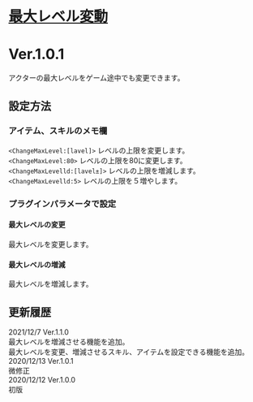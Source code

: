 # [最大レベル変動](https://raw.githubusercontent.com/nuun888/MZ/master/NUUN_ChangeMaxLevel.js)
# Ver.1.0.1

アクターの最大レベルをゲーム途中でも変更できます。

## 設定方法
### アイテム、スキルのメモ欄  
`<ChangeMaxLevel:[lavel]>` レベルの上限を変更します。  
`<ChangeMaxLevel:80>` レベルの上限を80に変更します。  
`<ChangeMaxLevelld:[lavel±]>` レベルの上限を増減します。  
`<ChangeMaxLevelld:5>` レベルの上限を５増やします。  

### プラグインパラメータで設定
#### 最大レベルの変更
最大レベルを変更します。
#### 最大レベルの増減
最大レベルを増減します。

## 更新履歴
2021/12/7 Ver.1.1.0  
最大レベルを増減させる機能を追加。  
最大レベルを変更、増減させるスキル、アイテムを設定できる機能を追加。  
2020/12/13 Ver.1.0.1  
微修正  
2020/12/12 Ver.1.0.0  
初版  
